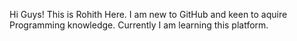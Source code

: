 Hi Guys! This is Rohith Here.
I am new to GitHub and keen to aquire Programming knowledge.
Currently I am learning this platform.

